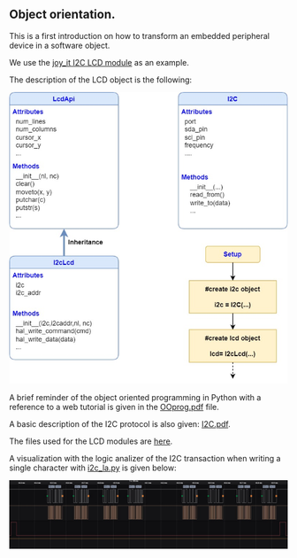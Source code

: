 ## Object orientation.

This is a first introduction on how to transform an embedded peripheral device in a software object. 

We use the [joy_it I2C LCD module](https://joy-it.net/en/products/SBC-LCD16x2) as an example.

The description of the LCD object is the following:

![](lcd_oo.jpg)

A brief reminder of the object oriented programming in Python with a reference to a web tutorial is given in the [OOprog.pdf](OOprog.pdf) file.

A basic description of the I2C protocol is also given: [I2C.pdf](I2C.pdf).

The files used for the LCD modules are [here](https://github.com/pcamus/Educational-boards/tree/main/Pico_therm/software/therm_loop_v1).

A visualization with the logic analizer of the I2C transaction when writing a single character with [i2c_la.py](i2c_la.py) is given below:

![](i2c_lcd.jpg)
